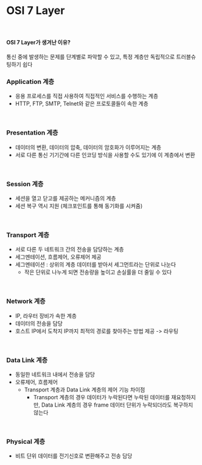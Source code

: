 # OSI 7 Layer

<br>



#### OSI 7 Layer가 생겨난 이유? 

통신 중에 발생하는 문제를 단계별로 파악할 수 있고, 특정 계층만 독립적으로 트러블슈팅하기 쉽다 



### Application 계층

- 응용 프로세스를 직접 사용하여 직접적인 서비스를 수행하는 계층
- HTTP, FTP, SMTP, Telnet와 같은 프로토콜들이 속한 계층

<br>



### Presentation 계층

- 데이터의 변환, 데이터의 압축, 데이터의 암호화가 이루어지는 계층
- 서로 다른 통신 기기간에 다른 인코딩 방식을 사용할 수도 있기에 이 계층에서 변환

<br>



### Session 계층

- 세션을 열고 닫고를 제공하는 메커니즘의 계층
- 세션 복구 역시 지원 (체크포인트를 통해 동기화를 시켜줌)

<br>



### Transport 계층

- 서로 다른 두 네트워크 간의 전송을 담당하는 계층
- 세그멘테이션, 흐름제어, 오류제어 제공
- 세그멘테이션 : 상위의 계층 데이터를 받아서 세그먼트라는 단위로 나눈다
  - 작은 단위로 나누게 되면 전송량을 높이고 손실률을 더 줄일 수 있다

<br>



### Network 계층

- IP, 라우터 장비가 속한 계층
- 데이터의 전송을 담당
- 호스트 IP에서 도착지 IP까지 최적의 경로를 찾아주는 방법 제공 -> 라우팅

<br>



### Data Link 계층

- 동일한 네트워크 내에서 전송을 담당
- 오류제어, 흐름제어 
  - Transport 계층과 Data Link 계층의 제어 기능 차이점
    - Transport 계층의 경우 데이터가 누락된다면 누락된 데이터를 재요청하지만, Data Link 계층의 경우 frame 데이터 단위가 누락되더라도 복구하지 않는다

<br>



### Physical 계층

- 비트 단위 데이터를 전기신호로 변환해주고 전송 담당

